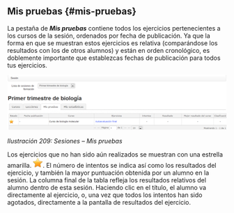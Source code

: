 ## Mis pruebas {#mis-pruebas}

La pestaña de _**Mis pruebas**_ contiene todos los ejercicios pertenecientes a los cursos de la sesión, ordenados por fecha de publicación. Ya que la forma en que se muestran estos ejercicios es relativa (comparándose los resultados con los de otros alumnos) y están en orden cronológico, es doblemente importante que establezcas fechas de publicación para todos tus ejercicios.

![](../assets/images265.png)

*Ilustración 209: Sesiones – Mis pruebas*

Los ejercicios que no han sido aún realizados se muestran con una estrella amarilla. ![](../assets/graphics371.png). El número de intentos se indica así como los resultados del ejercicio, y también la mayor puntuación obtenida por un alumno en la sesión. La columna final de la tabla refleja los resultados relativos del alumno dentro de esta sesión. Haciendo clic en el título, el alumno va directamente al ejercicio, o, una vez que todos los intentos han sido agotados, directamente a la pantalla de resultados del ejercicio.